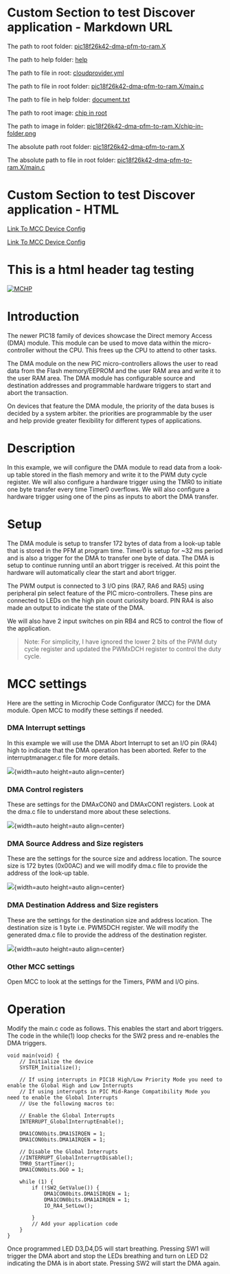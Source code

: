 # Custom Section to test Discover application - Markdown URL

The path to root folder: [pic18f26k42-dma-pfm-to-ram.X](../../pic18f26k42-dma-pfm-to-ram.X)

The path to help folder: [help](../help)

The path to file in root: [cloudprovider.yml](../../cloudprovider.yml)

The path to file in root folder: [pic18f26k42-dma-pfm-to-ram.X/main.c](../../pic18f26k42-dma-pfm-to-ram.X/main.c)

The path to file in help folder: [document.txt](document.txt)

The path to root image: [chip in root](../../chip-in-folder.png)

The path to image in folder: [pic18f26k42-dma-pfm-to-ram.X/chip-in-folder.png](../../pic18f26k42-dma-pfm-to-ram.X/chip-in-folder.png)

The absolute path root folder: [pic18f26k42-dma-pfm-to-ram.X](/pic18f26k42-dma-pfm-to-ram.X)

The absolute path to file in root folder: [pic18f26k42-dma-pfm-to-ram.X/main.c](/pic18f26k42-dma-pfm-to-ram.X/main.c)

# Custom Section to test Discover application - HTML

<a href="../pic18f26k42-dma-pfm-to-ram.X/mcc_generated_files/device_config.c">Link To MCC Device Config</a>

<a href="reference/document.txt">Link To MCC Device Config</a>

<h1>This is a html header tag testing</h1>

[![MCHP](https://cldup.com/U0qhLwBijF.png)](https://www.microchip.com)

# Introduction

The newer PIC18 family of devices showcase the Direct memory Access (DMA) module. This module can be used to move data within the micro-controller without the CPU. This frees up the CPU to attend to other tasks.

The DMA module on the new PIC micro-controllers allows the user to read data from the Flash memory/EEPROM and the user RAM area and write it to the user RAM area. The DMA module has configurable source and destination addresses and programmable hardware triggers to start and abort the transaction.

On devices that feature the DMA module, the priority of the data buses is decided by a system arbiter. the priorities are programmable by the user and help provide greater flexibility for different types of applications.

# Description

In this example, we will configure the DMA module to read data from a look-up table stored in the flash memory and write it to the PWM duty cycle register. We will also configure a hardware trigger using the TMR0 to initiate one byte transfer every time Timer0 overflows. We will also configure a hardware trigger using one of the pins as inputs to abort the DMA transfer.

# Setup

The DMA module is setup to transfer 172 bytes of data from a look-up table that is stored in the PFM at program time. Timer0 is setup for ~32 ms period and is also a trigger for the DMA to transfer one byte of data. The DMA is setup to continue running until an abort trigger is received. At this point the hardware will automatically clear the start and abort trigger.

The PWM output is connected to 3 I/O pins (RA7, RA6 and RA5) using peripheral pin select feature of the PIC micro-controllers. These pins are connected to LEDs on the high pin count curiosity board. PIN RA4 is also made an output to indicate the state of the DMA.

We will also have 2 input switches on pin RB4 and RC5 to control the flow of the application.

> Note: For simplicity, I have ignored the lower 2 bits of the PWM duty cycle register and updated the PWMxDCH register to control the duty cycle.

# MCC settings

Here are the setting in Microchip Code Configurator (MCC) for the DMA module. Open MCC to modify these settings if needed.

### DMA Interrupt settings

In this example we will use the DMA Abort Interrupt to set an I/O pin (RA4) high to indicate that the DMA operation has been aborted. Refer to the interruptmanager.c file for more details.

![](https://i.imgur.com/oqJ0mpD.jpg){width=auto height=auto align=center}

### DMA Control registers

These are settings for the DMAxCON0 and DMAxCON1 registers. Look at the dma.c file to understand more about these selections.

![](https://i.imgur.com/wuWgr9W.jpg){width=auto height=auto align=center}

### DMA Source Address and Size registers

These are the settings for the source size and address location. The source size is 172 bytes (0x00AC) and we will modify dma.c file to provide the address of the look-up table.

![](https://i.imgur.com/Wfbs56r.jpg){width=auto height=auto align=center}

### DMA Destination Address and Size registers

These are the settings for the destination size and address location. The destination size is 1 byte i.e. PWM5DCH register. We will modify the generated dma.c file to provide the address of the destination register.

![](https://i.imgur.com/GxXzC8D.jpg){width=auto height=auto align=center}

### Other MCC settings

Open MCC to look at the settings for the Timers, PWM and I/O pins.

# Operation

Modify the main.c code as follows. This enables the start and abort triggers. The code in the while(1) loop checks for the SW2 press and re-enables the DMA triggers.

```
void main(void) {
    // Initialize the device
    SYSTEM_Initialize();

    // If using interrupts in PIC18 High/Low Priority Mode you need to enable the Global High and Low Interrupts
    // If using interrupts in PIC Mid-Range Compatibility Mode you need to enable the Global Interrupts
    // Use the following macros to:

    // Enable the Global Interrupts
    INTERRUPT_GlobalInterruptEnable();

    DMA1CON0bits.DMA1SIRQEN = 1;
    DMA1CON0bits.DMA1AIRQEN = 1;

    // Disable the Global Interrupts
    //INTERRUPT_GlobalInterruptDisable();
    TMR0_StartTimer();
    DMA1CON0bits.DGO = 1;

    while (1) {
        if (!SW2_GetValue()) {
            DMA1CON0bits.DMA1SIRQEN = 1;
            DMA1CON0bits.DMA1AIRQEN = 1;
            IO_RA4_SetLow();

        }
        // Add your application code
    }
}
```

Once programmed LED D3,D4,D5 will start breathing. Pressing SW1 will trigger the DMA abort and stop the LEDs breathing and turn on LED D2 indicating the DMA is in abort state. Pressing SW2 will start the DMA again.
